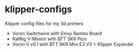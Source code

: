 # klipper-configs
Klipper config files for my 3d printers
- Voron Switchwire with Einsy Rambo Board
- RatRig V-Minion with BTT SKR Pico
- Voron 0 v0.1 with BTT SKR Mini E3 V3 + Klipper Expander
